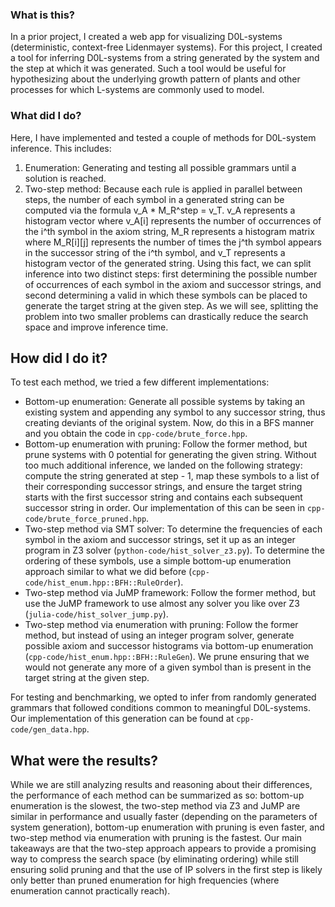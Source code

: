 ### What is this?

In a prior project, I created a web app for visualizing D0L-systems (deterministic, context-free Lidenmayer systems).
For this project, I created a tool for inferring D0L-systems from a string generated by the system and the step at which it was generated.
Such a tool would be useful for hypothesizing about the underlying growth pattern of plants and other processes for which L-systems are commonly used to model.

### What did I do?

Here, I have implemented and tested a couple of methods for D0L-system inference. This includes:
1. Enumeration: Generating and testing all possible grammars until a solution is reached.
2. Two-step method: Because each rule is applied in parallel between steps, the number of each symbol in a generated string can be computed via the formula v_A * M_R^step = v_T. v_A represents a histogram vector where v_A[i] represents the number of occurrences of the i^th symbol in the axiom string, M_R represents a histogram matrix where M_R[i][j] represents the number of times the j^th symbol appears in the successor string of the i^th symbol, and v_T represents a histogram vector of the generated string. Using this fact, we can split inference into two distinct steps: first determining the possible number of occurrences of each symbol in the axiom and successor strings, and second determining a valid in which these symbols can be placed to generate the target string at the given step. As we will see, splitting the problem into two smaller problems can drastically reduce the search space and improve inference time.

## How did I do it?

To test each method, we tried a few different implementations:
- Bottom-up enumeration: Generate all possible systems by taking an existing system and appending any symbol to any successor string, thus creating deviants of the original system. Now, do this in a BFS manner and you obtain the code in `cpp-code/brute_force.hpp`.
- Bottom-up enumeration with pruning: Follow the former method, but prune systems with 0 potential for generating the given string. Without too much additional inference, we landed on the following strategy: compute the string generated at step - 1, map these symbols to a list of their corresponding successor strings, and ensure the target string starts with the first successor string and contains each subsequent successor string in order. Our implementation of this can be seen in `cpp-code/brute_force_pruned.hpp`.
- Two-step method via SMT solver: To determine the frequencies of each symbol in the axiom and successor strings, set it up as an integer program in Z3 solver (`python-code/hist_solver_z3.py`). To determine the ordering of these symbols, use a simple bottom-up enumeration approach similar to what we did before (`cpp-code/hist_enum.hpp::BFH::RuleOrder`).
- Two-step method via JuMP framework: Follow the former method, but use the JuMP framework to use almost any solver you like over Z3 (`julia-code/hist_solver_jump.py`).
- Two-step method via enumeration with pruning: Follow the former method, but instead of using an integer program solver, generate possible axiom and successor histograms via bottom-up enumeration (`cpp-code/hist_enum.hpp::BFH::RuleGen`). We prune ensuring that we would not generate any more of a given symbol than is present in the target string at the given step.

For testing and benchmarking, we opted to infer from randomly generated grammars that followed conditions common to meaningful D0L-systems. Our implementation of this generation can be found at `cpp-code/gen_data.hpp`.

## What were the results?

While we are still analyzing results and reasoning about their differences, the performance of each method can be summarized as so: bottom-up enumeration is the slowest, the two-step method via Z3 and JuMP are similar in performance and usually faster (depending on the parameters of system generation), bottom-up enumeration with pruning is even faster, and two-step method via enumeration with pruning is the fastest. Our main takeaways are that the two-step approach appears to provide a promising way to compress the search space (by eliminating ordering) while still ensuring solid pruning and that the use of IP solvers in the first step is likely only better than pruned enumeration for high frequencies (where enumeration cannot practically reach).
